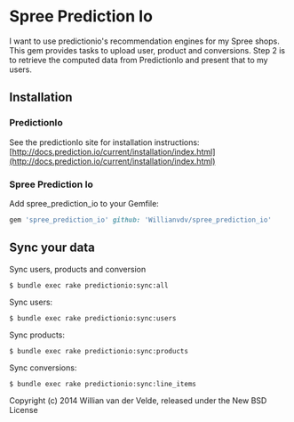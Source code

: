 Spree Prediction Io
===

I want to use predictionio's recommendation engines for my Spree shops. This gem provides tasks to upload user, product and conversions. Step 2 is to retrieve the computed data from PredictionIo and present that to my users.


Installation
------------

### PredictionIo

See the predictionIo site for installation instructions: [http://docs.prediction.io/current/installation/index.html](http://docs.prediction.io/current/installation/index.html)

### Spree Prediction Io

Add spree_prediction_io to your Gemfile:

```ruby
gem 'spree_prediction_io' github: 'Willianvdv/spree_prediction_io'
```

Sync your data
---

Sync users, products and conversion

```
$ bundle exec rake predictionio:sync:all
```

Sync users:

```
$ bundle exec rake predictionio:sync:users
```

Sync products: 

```
$ bundle exec rake predictionio:sync:products
```

Sync conversions: 

```
$ bundle exec rake predictionio:sync:line_items
```

Copyright (c) 2014 Willian van der Velde, released under the New BSD License
